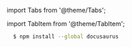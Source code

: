 import Tabs from '@theme/Tabs';

import TabItem from '@theme/TabItem';

```bash npm2yarn
  $ npm install --global docusaurus
```